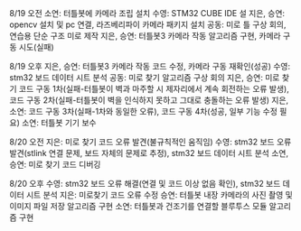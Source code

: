 8/19 오전
	소연: 터틀봇에 카메라 조립 설치
 수영: STM32 CUBE IDE 설
 지은, 승연: opencv 설치 및 pc 연결, 라즈베리파이 카메라 패키지 설치
 공동: 미로 틀 구상 회의, 연습용 단순 구조 미로 제작
 지은, 승연: 터틀봇3 카메라 작동 알고리즘 구현, 카메라 구동 시도(실패)
 
8/19 오후
	지은, 승연: 터틀봇3 카메라 작동 코드 수정, 카메라 구동 재확인(성공)
 수영: stm32 보드 데이터 시트 분석
 공동: 미로 찾기 알고리즘 구상 회의
 지은, 승연: 미로 찾기 코드 구동 1차(실패-터틀봇이 벽과 마주할 시 제자리에서 계속 회전하는 오류 발생), 코드 구동 2차(실패-터틀봇이 벽을 인식하지 못하고 그대로 충돌하는 오류 발생)
 지은, 소연: 코드 구동 3차(실패-1차와 동일한 오류), 코드 구동 4차(성공, 일부 기능 수정 필요)
 소연: 터틀봇 기기 보수

8/20 오전
	지은: 미로 찾기 코드 오류 발견(불규칙적인 움직임)
 수영: stm32 보드 오류 발견(stlink 연결 문제, 보드 자체의 문제로 추정), stm32 보드 데이터 시트 분석
 소연, 승연: 미로 찾기 코드 디버깅

8/20 오후
	수영: stm32 보드 오류 해결(연결 및 코드 이상 없음 확인), stm32 보드 데이터 시트 분석
 지은: 미로찾기 코드 오류 수정
 승연: 터틀봇 내장 카메라의 사진 촬영 및 이미지 파일 저장 알고리즘 구현
 소연: 터틀봇과 건조기를 연결할 블루투스 모듈 알고리즘 구현
